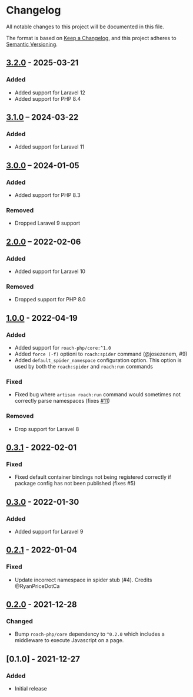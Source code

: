 # Changelog
All notable changes to this project will be documented in this file.

The format is based on [Keep a Changelog](https://keepachangelog.com/en/1.0.0/),
and this project adheres to [Semantic Versioning](https://semver.org/spec/v2.0.0.html).

## [3.2.0] - 2025-03-21

### Added

- Added support for Laravel 12
- Added support for PHP 8.4

## [3.1.0] – 2024-03-22

### Added

- Added support for Laravel 11

## [3.0.0] – 2024-01-05

### Added

- Added support for PHP 8.3

### Removed

- Dropped Laravel 9 support

## [2.0.0] – 2022-02-06

### Added

- Added support for Laravel 10

### Removed

- Dropped support for PHP 8.0

## [1.0.0] - 2022-04-19

### Added

- Added support for `roach-php/core:^1.0`
- Added `force (-f)` optioni to `roach:spider` command (@josezenem, #9)
- Added `default_spider_namespace` configuration option. This option is used by both the
  `roach:spider` and `roach:run` commands

### Fixed

- Fixed bug where `artisan roach:run` command would sometimes not correctly parse namespaces (fixes [#11](https://github.com/roach-php/laravel/issues/11))

### Removed

- Drop support for Laravel 8

## [0.3.1] - 2022-02-01

### Fixed

- Fixed default container bindings not being registered correctly if package config has not been published (fixes #5)

## [0.3.0] - 2022-01-30

### Added

- Added support for Laravel 9

## [0.2.1] - 2022-01-04

### Fixed

- Update incorrect namespace in spider stub (#4). Credits @RyanPriceDotCa

## [0.2.0] - 2021-12-28

### Changed

- Bump `roach-php/core` dependency to `^0.2.0` which includes a middleware to execute
  Javascript on a page.

## [0.1.0] - 2021-12-27

### Added

- Initial release

[3.2.0]: https://github.com/roach-php/laravel/compare/3.1.0...3.2.0
[3.1.0]: https://github.com/roach-php/laravel/compare/3.0.0...3.1.0
[3.0.0]: https://github.com/roach-php/laravel/compare/2.0.0...3.0.0
[2.0.0]: https://github.com/roach-php/laravel/compare/1.0.0...2.0.0
[1.0.0]: https://github.com/roach-php/laravel/compare/0.3.1...1.0.0
[0.3.1]: https://github.com/roach-php/laravel/compare/0.3.0...0.3.1
[0.3.0]: https://github.com/roach-php/laravel/compare/0.2.1...0.3.0
[0.2.1]: https://github.com/roach-php/laravel/compare/0.2.0...0.2.1
[0.2.0]: https://github.com/roach-php/laravel/compare/0.1.0...0.2.0
